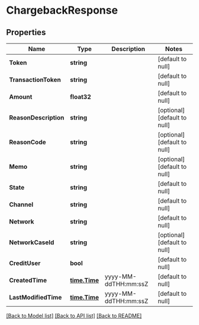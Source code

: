 # ChargebackResponse

## Properties
Name | Type | Description | Notes
------------ | ------------- | ------------- | -------------
**Token** | **string** |  | [default to null]
**TransactionToken** | **string** |  | [default to null]
**Amount** | **float32** |  | [default to null]
**ReasonDescription** | **string** |  | [optional] [default to null]
**ReasonCode** | **string** |  | [optional] [default to null]
**Memo** | **string** |  | [optional] [default to null]
**State** | **string** |  | [default to null]
**Channel** | **string** |  | [default to null]
**Network** | **string** |  | [default to null]
**NetworkCaseId** | **string** |  | [optional] [default to null]
**CreditUser** | **bool** |  | [default to null]
**CreatedTime** | [**time.Time**](time.Time.md) | yyyy-MM-ddTHH:mm:ssZ | [default to null]
**LastModifiedTime** | [**time.Time**](time.Time.md) | yyyy-MM-ddTHH:mm:ssZ | [default to null]

[[Back to Model list]](../README.md#documentation-for-models) [[Back to API list]](../README.md#documentation-for-api-endpoints) [[Back to README]](../README.md)


